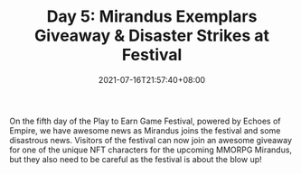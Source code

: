 ﻿---
title: "Day 5: Mirandus Exemplars Giveaway & Disaster Strikes at Festival"
date: 2021-07-16T21:57:40+08:00
lastmod: 2021-07-16T16:45:40+08:00
draft: false
authors: ["Olivia"]
description: "On the fifth day of the Play to Earn Game Festival, powered by Echoes of Empire, we have awesome news as Mirandus joins the festival and some disastrous news. Visitors of the festival can now join an awesome giveaway for one of the unique NFT characters for the upcoming MMORPG Mirandus, but they also need to be careful as the festival is about the blow up!"
featuredImage: "day-5-mirandus-exemplars-giveaway-disaster-strikes-at-festival.png"
tags: ["Strategy Games","Play to Earn"]
categories: ["news"]
news: ["Strategy Games"]
weight: 
lightgallery: true
pinned: false
recommend: false
recommend1: false
---

On the fifth day of the Play to Earn Game Festival, powered by Echoes of Empire, we have awesome news as Mirandus joins the festival and some disastrous news. Visitors of the festival can now join an awesome giveaway for one of the unique NFT characters for the upcoming MMORPG Mirandus, but they also need to be careful as the festival is about the blow up!

<!--more-->

